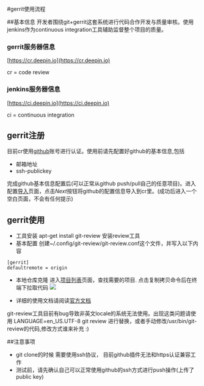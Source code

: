 <!--Meta
category:文档服务
title:gerrit使用
DO NOT Delete Meta Above -->

#gerrit使用流程

##基本信息
开发者围绕git+gerrit这套系统进行代码合作开发与质量审核。使用jenkins作为continuous integration工具辅助监督整个项目的质量。 

### gerrit服务器信息
[https://cr.deepin.io](https://cr.deepin.io)

cr = code review

### jenkins服务器信息
[https://ci.deepin.io](https://ci.deepin.io)

ci = continuous integration


## gerrit注册
目前cr使用[github](https://github.com)账号进行认证。使用前请先配置好github的基本信息,包括

   * 邮箱地址
   * ssh-publickey

完成github基本信息配置后(可以正常从github push/pull自己的任意项目)。进入配置[导入](https://cr.deepin.io/plugins/github-plugin-2.10-SNAPSHOT/static/account.html)页面，点击*Next*按钮将github的配置信息导入到cr里。(成功后进入一个空白页面，不会有任何提示)



## gerrit使用
* 工具安装
  apt-get install git-review 安装review工具
* 基本配置
  创建~/.config/git-review/git-review.conf这个文件，并写入以下内容
```
[gerrit]
defaultremote = origin
```
* 本地仓库克隆
  进入[项目列表](https://cr.deepin.io/#/admin/projects/)页面，查找需要的项目.
  点击复制拷贝命令后在终端下拉取代码 ![](/guide/git-clone.png)

* 详细的使用文档请阅读[官方文档](https://cr.deepin.io/Documentation/index.html)

git-review工具目前有bug导致非英文locale的系统无法使用。出现这类问题请使用
LANGUAGE=en_US.UTF-8 git review 进行替换，或者手动修改/usr/bin/git-review的代码,修改方式谁来补充 :)


##注意事项
* git clone的时候 需要使用ssh协议， 目前github插件无法和https认证兼容工作 
* 测试前，请先确认自己可以正常使用github的ssh方式进行push操作(上传了public key)
